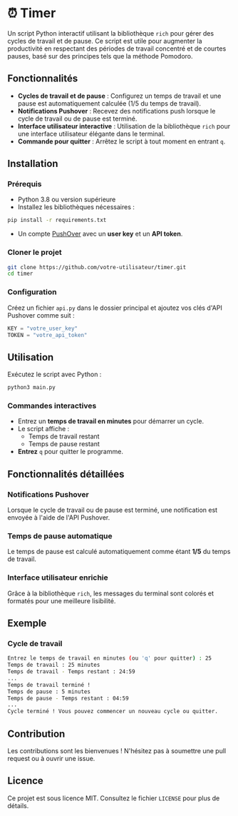 # ⏰ Timer 
Un script Python interactif utilisant la bibliothèque `rich` pour gérer des cycles de travail et de pause. Ce script est utile pour augmenter la productivité en respectant des périodes de travail concentré et de courtes pauses, basé sur des principes tels que la méthode Pomodoro.

## Fonctionnalités
- **Cycles de travail et de pause** : Configurez un temps de travail et une pause est automatiquement calculée (1/5 du temps de travail).
- **Notifications Pushover** : Recevez des notifications push lorsque le cycle de travail ou de pause est terminé.
- **Interface utilisateur interactive** : Utilisation de la bibliothèque `rich` pour une interface utilisateur élégante dans le terminal.
- **Commande pour quitter** : Arrêtez le script à tout moment en entrant `q`.

## Installation
### Prérequis 
- Python 3.8 ou version supérieure
- Installez les bibliothèques nécessaires :
```bash
pip install -r requirements.txt
```
- Un compte [PushOver](https://pushover.net/) avec un **user key** et un **API token**.

### Cloner le projet
```bash
git clone https://github.com/votre-utilisateur/timer.git
cd timer
```

### Configuration
Créez un fichier `api.py` dans le dossier principal et ajoutez vos clés d'API Pushover comme suit :
```python
KEY = "votre_user_key"
TOKEN = "votre_api_token"
```

## Utilisation
Exécutez le script avec Python :
```bash
python3 main.py
```
### Commandes interactives
- Entrez un **temps de travail en minutes** pour démarrer un cycle.
- Le script affiche :
  - Temps de travail restant
  - Temps de pause restant
- **Entrez** `q` pour quitter le programme.

## Fonctionnalités détaillées
### Notifications Pushover
Lorsque le cycle de travail ou de pause est terminé, une notification est envoyée à l'aide de l'API Pushover.

### Temps de pause automatique
Le temps de pause est calculé automatiquement comme étant **1/5** du temps de travail.

### Interface utilisateur enrichie
Grâce à la bibliothèque `rich`, les messages du terminal sont colorés et formatés pour une meilleure lisibilité.

## Exemple
### Cycle de travail
```bash
Entrez le temps de travail en minutes (ou 'q' pour quitter) : 25
Temps de travail : 25 minutes
Temps de travail - Temps restant : 24:59
...
Temps de travail terminé !
Temps de pause : 5 minutes
Temps de pause - Temps restant : 04:59
...
Cycle terminé ! Vous pouvez commencer un nouveau cycle ou quitter.
```

## Contribution
Les contributions sont les bienvenues ! N'hésitez pas à soumettre une pull request ou à ouvrir une issue.

## Licence
Ce projet est sous licence MIT. Consultez le fichier `LICENSE` pour plus de détails.